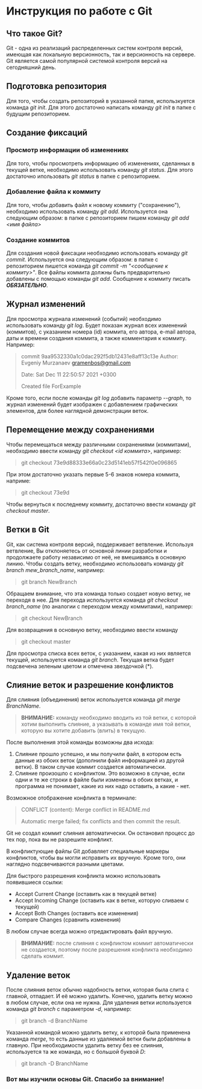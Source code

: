 # Инструкция по работе с Git

## Что такое Git?

Git - одна из реализаций распределенных систем контроля версий, имеющая как локальную версионность, так и версионность на сервере. Git является самой популярной системой контроля версий на сегодняшний день.

## Подготовка репозитория
Для того, чтобы создать репозиторий в указанной папке, использкуется команда *git init*. Для этого достаточно написать команду *git init* в папке с будущим репозиторием.

## Создание фиксаций

### Просмотр информации об изменениях

Для того, чтобы просмотреть информацию об изменениях, сделанных в текущей ветке, необходимо использовать команду *git status*. Для этого достаточно ипользовать *git status* в папке с репозиторием.

### Добавление файла к коммиту
Для того, чтобы добавить файл к новому коммиту ("сохранению"), необходимо использовать команду *git add*. Используется она следующим образом: в папке с репозиторием пишем команду *git add <имя файла>*

### Создание коммитов

Для создания новой фиксации необходимо использовать команду *git commit*. Используется она следующим образом: в папке с репозиторием пишется команда *git commit -m "<сообщение к коммиту>"*. Все файлы коммита должны быть предварительно добавлены с помощью команды *git add*. Сообщение к коммиту писать ***ОБЯЗАТЕЛЬНО***.

## Журнал изменений

Для просмотра журнала изменений (событий) необходимо использовать команду *git log*. Будет показан журнал всех изменений (коммитов), с указанием номера (id) коммита, его автора, e-mail автора, даты и времени создания коммита, а также комментария к коммиту. Например:
>commit 9aa9532330a1c0dac292f5db12431e8aff13c13e
>Author: Evgeniy Murzanaev <gramenbos@gmail.com>
>
>Date:   Sat Dec 11 22:50:57 2021 +0300
>
>Created file ForExample

Кроме того, если после команды *git log* добавить параметр *--graph*, то журнал изменений будет изображен с добавлением графических элементов, для более наглядной демонстрации веток.

## Перемещение между сохранениями

Чтобы перемещаться между различными сохранениями (коммитами), необходимо ввести команду *git checkout <id коммита>*, например:
> git checkout 73e9d88333e66a0c23d5141eb57f542f0e096865

При этом достаточно указать первые 5-6 знаков номера коммита, наприме:
> git checkout 73e9d

Чтобы вернуться к последнему коммиту, достаточно ввести команду *git checkout master*.

## Ветки в Git

Git, как система контроля версий, поддерживает ветвление. Используя ветвление, Вы отклоняетесь от основной линии разработки и продолжаете работу независимо от неё, не вмешиваясь в основную линию. 
Чтобы создать ветку, необходимо использовать команду *git branch mew_branch_name*, например:
> git branch NewBranch

Обращаем внимание, что эта команда только создает новую ветку, не переходя в нее. Для перехода используется команда *git checkout branch_name* (по аналогии с переходом между коммитами), например:
> git checkout NewBranch

Для возвращения в основную ветку, необходимо ввести команду
> git checkout master

Для просмотра списка всех веток, с указанием, какая из них является текущей, используется команда *git branch*. Текущая ветка будет подсвечена зеленым цветом и отмечена звездочкой (*).

## Слияние веток и разрешение конфликтов

Для слияния (объединения) веток используется команда *git merge BranchName*. 
>**ВНИМАНИЕ:** команду необходимо вводить из той ветки, с которой хотим выполнить слияние, а указывать в команде имя той ветки, которую вы хотите добавить (влить) в текущую.

После выполнения этой команды возможны два исхода:
1. Слияние прошло успешно, и мы получили файл, в котором есть данные из обоих веток (дополнили файл информацией из другой ветки). В таком случае коммит создается автоматически.
2. Слияние произошло с конфликтом. Это возможно в случае, если одни и те же строки в файле были изменены в обоих ветках, и программа не понимает, какие из них надо оставить, а какие - нет.
   
Возможное отображение конфликта в терминале:
>CONFLICT (content): Merge conflict in README.md
>
>Automatic merge failed; fix conflicts and then commit the result.

Git не создал коммит слияния автоматически. Он остановил процесс до тех пор, пока вы не разрешите конфликт.

В конфликтующие файлы Git добавляет специальные маркеры конфликтов, чтобы вы могли исправить их вручную. Кроме того, они наглядно подсвечиваются разными цветами.

Для быстрого разрешения конфликта можно использовать появившиеся ссылки:
- Accept Current Change (оставить как в текущей ветке)
- Accept Incoming Change (оставить как в ветке, которую сливаем с текущей)
- Accept Both Changes (оставить все изменения)
- Compare Changes (сравнить изменения)

В любом случае всегда можно отредактировать файл вручную.
>**ВНИМАНИЕ:** после слияния с конфликтом коммит автоматически не создается, поэтому после разрешения конфликта необходимо сделать коммит.

## Удаление веток

После слияния веток обычно надобность ветки, которая была слита с главной, отпадает. И её можно удалить. Конечно, удалить ветку можно в любом случае, если она не нужна.
Для удаления ветки используется команда *git branch* с параметром *-d*, например:
> git branch -d BranchName

Указанной командой можно удалить ветку, к которой была применена команда *merge*, то есть данные из удаляемой ветки были добавлены в главную.
При необходимости удалить ветку без ее слияния, используется та же команда, но с большой буквой *D*:
> git branch -D BranchName


### Вот мы изучили основы Git. Спасибо за внимание!

